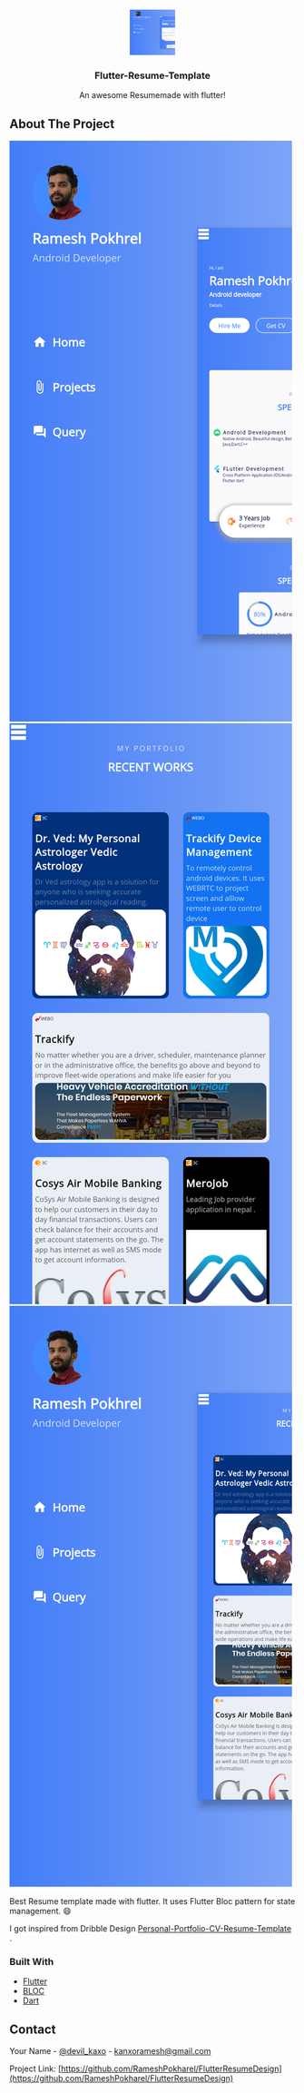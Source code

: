 
<!-- PROJECT SHIELDS -->



<!-- PROJECT LOGO -->
<br />
<p align="center">
  <a href="https://kanxoramesh.web.app">
    <img src="images/screen1.png" alt="Logo" width="80" height="80">
  </a>

  <h3 align="center">Flutter-Resume-Template</h3>

  <p align="center">
    An awesome Resumemade with flutter!
    <br />
</p>


<!-- ABOUT THE PROJECT -->
## About The Project
![Home Page](/images/screen1.png?)
![projects](/images/screen2.png?)
![aimation](/images/screen3.png?)

Best Resume template made with flutter. It uses Flutter Bloc pattern for state management.
:smile:

I got inspired from Dribble Design <a href="https://dribbble.com/shots/7524299-Personal-Portfolio-CV-Resume-Template">Personal-Portfolio-CV-Resume-Template</a>
.

### Built With

* [Flutter](https://flutter.dev/)
* [BLOC](https://pub.dev/packages/flutter_bloc)
* [Dart](https://flutter.dev/)


<!-- CONTACT -->
## Contact

Your Name - [@devil_kaxo](https://twitter.com/devil_kanxo) - kanxoramesh@gmail.com

Project Link: [https://github.com/RameshPokharel/FlutterResumeDesign](https://github.com/RameshPokharel/FlutterResumeDesign)


